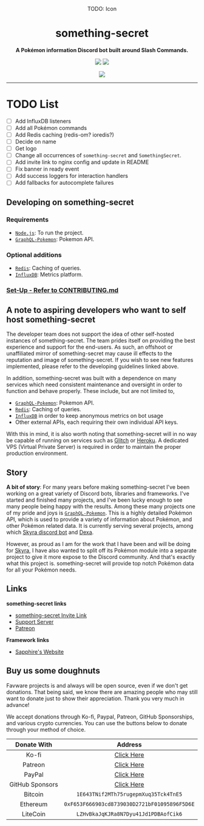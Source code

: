 <div align="center">

TODO: Icon

<!-- <img height="200" src="https://cdn.favware.tech/img/archangel.png" alt="ArchAngel"/> -->

# something-secret

**A Pokémon information Discord bot built around Slash Commands.**

<a href="https://github.com/favware/something-secret/blob/main/LICENSE" alt="License"><img src="https://img.shields.io/github/license/favware/something-secret"/></a>
<a href="https://twitter.com/Favna_/follow" alt="Twitter Follow"><img src="https://img.shields.io/twitter/follow/favna_?label=Follow%20@Favna_&logo=twitter&colorB=1DA1F2&style=flat-square"/></a>

<a href="https://join.favware.tech" alt="Support Server"><img src="https://discord.com/api/guilds/512303595966824458/embed.png?style=banner2"/></a>

</div>

---

# TODO List

- [ ] Add InfluxDB listeners
- [ ] Add all Pokémon commands
- [ ] Add Redis caching (redis-om? ioredis?)
- [ ] Decide on name
- [ ] Get logo
- [ ] Change all occurrences of `something-secret` and `SomethingSecret`.
- [ ] Add invite link to nginx config and update in README
- [ ] Fix banner in ready event
- [ ] Add success loggers for interaction handlers
- [ ] Add fallbacks for autocomplete failures

## Developing on something-secret

### Requirements

- [`Node.js`]: To run the project.
- [`GraphQL-Pokemon`]: Pokemon API.

### Optional additions

- [`Redis`]: Caching of queries.
- [`InfluxDB`]: Metrics platform.

### [Set-Up - Refer to CONTRIBUTING.md]

## A note to aspiring developers who want to self host something-secret

The developer team does not support the idea of other self-hosted instances of something-secret. The team prides itself
on providing the best experience and support for the end-users. As such, an offshoot or unaffiliated mirror of
something-secret may cause ill effects to the reputation and image of something-secret. If you wish to see new features
implemented, please refer to the developing guidelines linked above.

In addition, something-secret was built with a dependence on many services which need consistent maintenance and
oversight in order to function and behave properly. These include, but are not limited to,

- [`GraphQL-Pokemon`]: Pokemon API.
- [`Redis`]: Caching of queries.
- [`InfluxDB`] in order to keep anonymous metrics on bot usage
- Other external APIs, each requiring their own individual API keys.

With this in mind, it is also worth noting that something-secret will in no way be capable of running on services such
as [Glitch] or [Heroku]. A dedicated VPS (Virtual Private Server) is required in order to maintain the proper production
environment.

## Story

**A bit of story**: For many years before making something-secret I've been working on a great variety of Discord bots,
libraries and frameworks. I've started and finished many projects, and I've been lucky enough to see many people being
happy with the results. Among these many projects one of my pride and joys is [`GraphQL-Pokemon`]. This is a highly
detailed Pokémon API, which is used to provide a variety of information about Pokémon, and other Pokémon related data.
It is currently serving several projects, among which [Skyra discord bot][skyra] and [Dexa].

However, as proud as I am for the work that I have been and will be doing for [Skyra][skyra], I have also wanted to
split off its Pokémon module into a separate project to give it more expose to the Discord community. And that's exactly
what this project is. something-secret will provide top notch Pokémon data for all your Pokémon needs.

## Links

**something-secret links**

- [something-secret Invite Link][]
- [Support Server][]
- [Patreon]

**Framework links**

- [Sapphire's Website][]

## Buy us some doughnuts

Favware projects is and always will be open source, even if we don't get donations. That being said, we know there are
amazing people who may still want to donate just to show their appreciation. Thank you very much in advance!

We accept donations through Ko-fi, Paypal, Patreon, GitHub Sponsorships, and various crypto currencies. You can use the
buttons below to donate through your method of choice.

|   Donate With   |                      Address                      |
| :-------------: | :-----------------------------------------------: |
|      Ko-fi      |  [Click Here](https://donate.favware.tech/kofi)   |
|     Patreon     | [Click Here](https://donate.favware.tech/patreon) |
|     PayPal      | [Click Here](https://donate.favware.tech/paypal)  |
| GitHub Sponsors |  [Click Here](https://github.com/sponsors/Favna)  |
|     Bitcoin     |       `1E643TNif2MTh75rugepmXuq35Tck4TnE5`        |
|    Ethereum     |   `0xF653F666903cd8739030D2721bF01095896F5D6E`    |
|    LiteCoin     |       `LZHvBkaJqKJRa8N7Dyu41Jd1PDBAofCik6`        |

[`graphql-pokemon`]: https://github.com/favware/graphql-pokemon
[`influxdb`]: https://v2.docs.influxdata.com/v2.0/get-started/
[`node.js`]: https://nodejs.org/en/download/current/
[`redis`]: https://redis.io
[dexa]: https://github.com/favware/dexa
[glitch]: https://glitch.com/
[heroku]: https://www.heroku.com/
[patreon]: https://donate.favware.tech/patreon
[sapphire framework]: https://github.com/sapphiredev/framework
[sapphire's website]: https://sapphirejs.dev
[sapphiredev]: https://github.com/sapphiredev
[set-up - refer to contributing.md]: /.github/CONTRIBUTING.md
[skyra]: https://skyra.pw
[something-secret invite link]: https://invite.favware.tech/something-secret
[support server]: https://join.favware.tech
